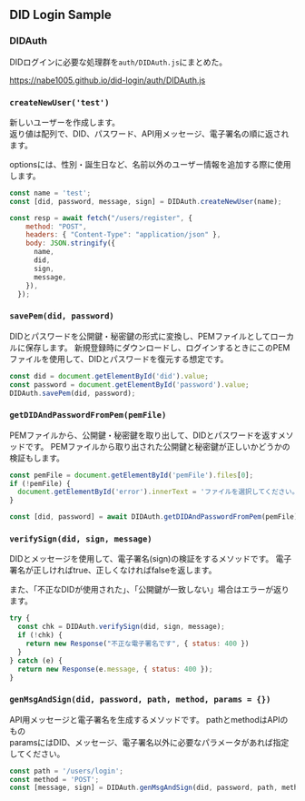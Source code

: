 ## DID Login Sample

### DIDAuth

DIDログインに必要な処理群を`auth/DIDAuth.js`にまとめた。

https://nabe1005.github.io/did-login/auth/DIDAuth.js

### `createNewUser('test')`

新しいユーザーを作成します。  
返り値は配列で、DID、パスワード、API用メッセージ、電子署名の順に返されます。

optionsには、性別・誕生日など、名前以外のユーザー情報を追加する際に使用します。

```js
const name = 'test';
const [did, password, message, sign] = DIDAuth.createNewUser(name);

const resp = await fetch("/users/register", {
    method: "POST",
    headers: { "Content-Type": "application/json" },
    body: JSON.stringify({
      name,
      did,
      sign,
      message,
    }),
  });
```

### `savePem(did, password)`

DIDとパスワードを公開鍵・秘密鍵の形式に変換し、PEMファイルとしてローカルに保存します。
新規登録時にダウンロードし、ログインするときにこのPEMファイルを使用して、DIDとパスワードを復元する想定です。

```js
const did = document.getElementById('did').value;
const password = document.getElementById('password').value;
DIDAuth.savePem(did, password);
```

### `getDIDAndPasswordFromPem(pemFile)`

PEMファイルから、公開鍵・秘密鍵を取り出して、DIDとパスワードを返すメソッドです。
PEMファイルから取り出された公開鍵と秘密鍵が正しいかどうかの検証もします。

```js
const pemFile = document.getElementById('pemFile').files[0];
if (!pemFile) {
  document.getElementById('error').innerText = 'ファイルを選択してください。';
}

const [did, password] = await DIDAuth.getDIDAndPasswordFromPem(pemFile);
```

### `verifySign(did, sign, message)`

DIDとメッセージを使用して、電子署名(sign)の検証をするメソッドです。
電子署名が正しければtrue、正しくなければfalseを返します。

また、「不正なDIDが使用された」、「公開鍵が一致しない」場合はエラーが返ります。

```js
try {
  const chk = DIDAuth.verifySign(did, sign, message);
  if (!chk) {
    return new Response("不正な電子署名です", { status: 400 })
  }
} catch (e) {
  return new Response(e.message, { status: 400 });
}
```

### `genMsgAndSign(did, password, path, method, params = {})`

API用メッセージと電子署名を生成するメソッドです。
pathとmethodはAPIのもの  
paramsにはDID、メッセージ、電子署名以外に必要なパラメータがあれば指定してください。

```js
const path = '/users/login';
const method = 'POST';
const [message, sign] = DIDAuth.genMsgAndSign(did, password, path, method);
```